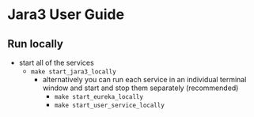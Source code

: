 # Jara3 User Guide

## Run locally
* start all of the services
    * ``` make start_jara3_locally ```
        * alternatively you can run each service in an individual terminal window and start and stop them separately (recommended)
            *  ``` make start_eureka_locally ```
            *  ``` make start_user_service_locally ```